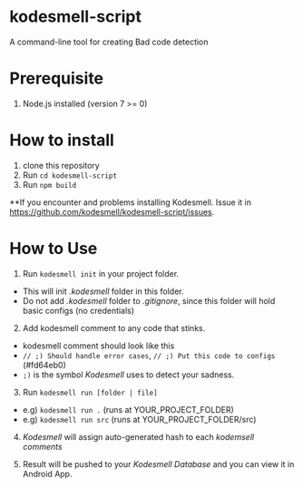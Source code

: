 # kodesmell-script
A command-line tool for creating Bad code detection

# Prerequisite
1. Node.js installed (version 7 >= 0)

# How to install
1. clone this repository
2. Run `cd kodesmell-script`
3. Run `npm build`

**If you encounter and problems installing Kodesmell. Issue it in https://github.com/kodesmell/kodesmell-script/issues.

# How to Use
1. Run `kodesmell init` in your project folder.
  - This will init *.kodesmell* folder in this folder.
  - Do not add *.kodesmell* folder to *.gitignore*, since this folder will hold basic configs (no credentials)

2. Add kodesmell comment to any code that stinks.
  - kodesmell comment should look like this 
  - `// ;) Should handle error cases`, `// ;) Put this code to configs` (#fd64eb0)
  - `;)` is the symbol *Kodesmell* uses to detect your sadness.

3. Run `kodesmell run [folder | file]`
  - e.g) `kodesmell run .` (runs at YOUR_PROJECT_FOLDER)
  - e.g) `kodesmell run src` (runs at YOUR_PROJECT_FOLDER/src)

4. *Kodesmell* will assign auto-generated hash to each *kodemsell comments*

5. Result will be pushed to your *Kodesmell Database* and you can view it in Android App.

